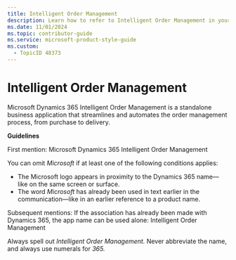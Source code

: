 ```yaml
---
title: Intelligent Order Management
description: Learn how to refer to Intelligent Order Management in your content.
ms.date: 11/01/2024
ms.topic: contributor-guide
ms.service: microsoft-product-style-guide
ms.custom:
  - TopicID 48373
---
```



# Intelligent Order Management

Microsoft Dynamics 365 Intelligent Order Management is a standalone business application that streamlines and automates the order management process, from purchase to delivery.

**Guidelines**

First mention: Microsoft Dynamics 365 Intelligent Order Management

You can omit *Microsoft* if at least one of the following conditions applies:

- The Microsoft logo appears in proximity to the Dynamics 365 name—like on the same screen or surface.
- The word *Microsoft* has already been used in text earlier in the communication—like in an earlier reference to a product name.

Subsequent mentions: If the association has already been made with Dynamics 365, the app name can be used alone: Intelligent Order Management

Always spell out *Intelligent Order Management.* Never abbreviate the name, and always use numerals for *365.*

